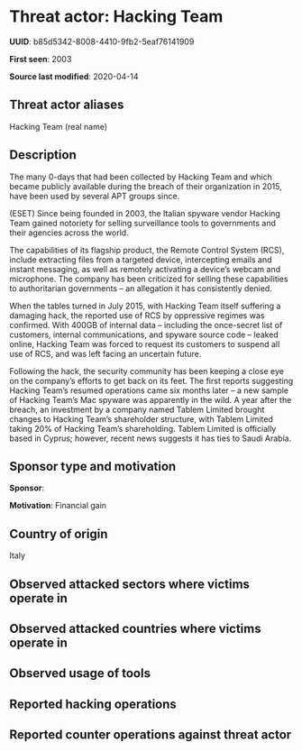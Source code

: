 # Threat actor: Hacking Team

**UUID**: b85d5342-8008-4410-9fb2-5eaf76141909

**First seen**: 2003

**Source last modified**: 2020-04-14

## Threat actor aliases

Hacking Team (real name)

## Description

The many 0-days that had been collected by Hacking Team and which became publicly available during the breach of their organization in 2015, have been used by several APT groups since.

(ESET) Since being founded in 2003, the Italian spyware vendor Hacking Team gained notoriety for selling surveillance tools to governments and their agencies across the world.

The capabilities of its flagship product, the Remote Control System (RCS), include extracting files from a targeted device, intercepting emails and instant messaging, as well as remotely activating a device’s webcam and microphone. The company has been criticized for selling these capabilities to authoritarian governments – an allegation it has consistently denied.

When the tables turned in July 2015, with Hacking Team itself suffering a damaging hack, the reported use of RCS by oppressive regimes was confirmed. With 400GB of internal data – including the once-secret list of customers, internal communications, and spyware source code – leaked online, Hacking Team was forced to request its customers to suspend all use of RCS, and was left facing an uncertain future.

Following the hack, the security community has been keeping a close eye on the company’s efforts to get back on its feet. The first reports suggesting Hacking Team’s resumed operations came six months later – a new sample of Hacking Team’s Mac spyware was apparently in the wild. A year after the breach, an investment by a company named Tablem Limited brought changes to Hacking Team’s shareholder structure, with Tablem Limited taking 20% of Hacking Team’s shareholding. Tablem Limited is officially based in Cyprus; however, recent news suggests it has ties to Saudi Arabia.

## Sponsor type and motivation

**Sponsor**: 

**Motivation**: Financial gain


## Country of origin

Italy

## Observed attacked sectors where victims operate in



## Observed attacked countries where victims operate in



## Observed usage of tools



## Reported hacking operations



## Reported counter operations against threat actor





